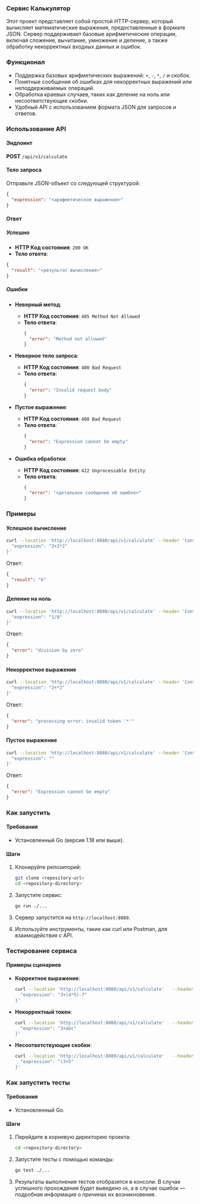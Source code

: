 ### Сервис Калькулятор

Этот проект представляет собой простой HTTP-сервер, который вычисляет математические выражения, предоставленные в формате JSON. Сервер поддерживает базовые арифметические операции, включая сложение, вычитание, умножение и деление, а также обработку некорректных входных данных и ошибок.

### Функционал
- Поддержка базовых арифметических выражений: `+`, `-`, `*`, `/` и скобок.
- Понятные сообщения об ошибках для некорректных выражений или неподдерживаемых операций.
- Обработка краевых случаев, таких как деление на ноль или несоответствующие скобки.
- Удобный API с использованием формата JSON для запросов и ответов.

### Использование API
#### Эндпоинт
**POST** `/api/v1/calculate`

#### Тело запроса
Отправьте JSON-объект со следующей структурой:
```json
{
  "expression": "<арифметическое выражение>"
}
```

#### Ответ
##### Успешно
- **HTTP Код состояния**: `200 OK`
- **Тело ответа**:
```json
{
  "result": "<результат вычисления>"
}
```

##### Ошибки
- **Неверный метод**:
  - **HTTP Код состояния**: `405 Method Not Allowed`
  - **Тело ответа**:
    ```json
    {
      "error": "Method not allowed"
    }
    ```

- **Неверное тело запроса**:
  - **HTTP Код состояния**: `400 Bad Request`
  - **Тело ответа**:
    ```json
    {
      "error": "Invalid request body"
    }
    ```

- **Пустое выражение**:
  - **HTTP Код состояния**: `400 Bad Request`
  - **Тело ответа**:
    ```json
    {
      "error": "Expression cannot be empty"
    }
    ```

- **Ошибка обработки**:
  - **HTTP Код состояния**: `422 Unprocessable Entity`
  - **Тело ответа**:
    ```json
    {
      "error": "<детальное сообщение об ошибке>"
    }
    ```

### Примеры
#### Успешное вычисление
```bash
curl --location 'http://localhost:8080/api/v1/calculate' --header 'Content-Type: application/json' --data '{
  "expression": "2+2*2"
}'
```
Ответ:
```json
{
  "result": "6"
}
```

#### Деление на ноль
```bash
curl --location 'http://localhost:8080/api/v1/calculate' --header 'Content-Type: application/json' --data '{
  "expression": "1/0"
}'
```
Ответ:
```json
{
  "error": "division by zero"
}
```

#### Некорректное выражение
```bash
curl --location 'http://localhost:8080/api/v1/calculate' --header 'Content-Type: application/json' --data '{
  "expression": "2+*2"
}'
```
Ответ:
```json
{
  "error": "processing error: invalid token '*'"
}
```

#### Пустое выражение
```bash
curl --location 'http://localhost:8080/api/v1/calculate' --header 'Content-Type: application/json' --data '{
  "expression": ""
}'
```
Ответ:
```json
{
  "error": "Expression cannot be empty"
}
```

### Как запустить
#### Требования
- Установленный Go (версия 1.18 или выше).

#### Шаги
1. Клонируйте репозиторий:
   ```bash
   git clone <repository-url>
   cd <repository-directory>
   ```

2. Запустите сервис:
   ```bash
   go run ./...
   ```

3. Сервер запустится на `http://localhost:8080`.

4. Используйте инструменты, такие как curl или Postman, для взаимодействия с API.

### Тестирование сервиса
#### Примеры сценариев
- **Корректное выражение**:
  ```bash
  curl --location 'http://localhost:8080/api/v1/calculate'   --header 'Content-Type: application/json'   --data '{
    "expression": "3+(4*5)-7"
  }'
  ```

- **Некорректный токен**:
  ```bash
  curl --location 'http://localhost:8080/api/v1/calculate'   --header 'Content-Type: application/json'   --data '{
    "expression": "3+abc"
  }'
  ```

- **Несоответствующие скобки**:
  ```bash
  curl --location 'http://localhost:8080/api/v1/calculate'   --header 'Content-Type: application/json'   --data '{
    "expression": "(3+5"
  }'
  ```


### Как запустить тесты
#### Требования
- Установленный Go.

#### Шаги
1. Перейдите в корневую директорию проекта:
   ```bash
   cd <repository-directory>
   ```

2. Запустите тесты с помощью команды:
   ```bash
   go test ./...
   ```

3. Результаты выполнения тестов отобразятся в консоли. В случае успешного прохождения будет выведено `ok`, а в случае ошибок — подробная информация о причинах их возникновения.
